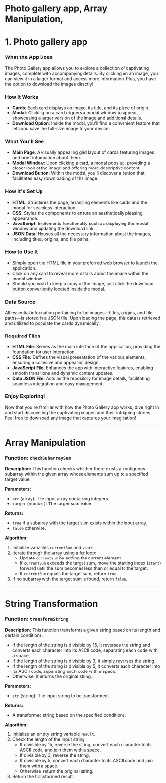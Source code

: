 # Photo gallery app, Array Manipulation, 

# 1. Photo gallery app

### What the App Does
The Photo Gallery app allows you to explore a collection of captivating images, complete with accompanying details. By clicking on an image, you can view it in a larger format and access more information. Plus, you have the option to download the images directly!

### How It Works
- **Cards**: Each card displays an image, its title, and its place of origin.
- **Modal**: Clicking on a card triggers a modal window to appear, showcasing a larger version of the image and additional details.
- **Download Option**: Inside the modal, you'll find a convenient feature that lets you save the full-size image to your device.

### What You'll See
- **Main Page**: A visually appealing grid layout of cards featuring images and brief information about them.
- **Modal Window**: Upon clicking a card, a modal pops up, providing a closer look at the image and offering more descriptive content.
- **Download Button**: Within the modal, you'll discover a button that facilitates easy downloading of the image.

### How It's Set Up
- **HTML**: Structures the page, arranging elements like cards and the modal for seamless interaction.
- **CSS**: Styles the components to ensure an aesthetically pleasing appearance.
- **JavaScript**: Implements functionality such as displaying the modal window and updating the download link.
- **JSON Data**: Houses all the necessary information about the images, including titles, origins, and file paths.

### How to Use It
- Simply open the HTML file in your preferred web browser to launch the application.
- Click on any card to reveal more details about the image within the modal window.
- Should you wish to keep a copy of the image, just click the download button conveniently located inside the modal.

### Data Source
All essential information pertaining to the images—titles, origins, and file paths—is stored in a JSON file. Upon loading the page, this data is retrieved and utilized to populate the cards dynamically.

### Required Files
- **HTML File**: Serves as the main interface of the application, providing the foundation for user interaction.
- **CSS File**: Defines the visual presentation of the various elements, ensuring a cohesive and appealing design.
- **JavaScript File**: Enhances the app with interactive features, enabling smooth transitions and dynamic content updates.
- **Data JSON File**: Acts as the repository for image details, facilitating seamless integration and easy management.

### Enjoy Exploring!
Now that you're familiar with how the Photo Gallery app works, dive right in and start discovering the captivating images and their intriguing stories. Feel free to download any image that captures your imagination!


-------------------------------------------------------------------------------------------------------------

# Array Manipulation

### Function: `checkSubarraySum`

**Description:**
This function checks whether there exists a contiguous subarray within the given array whose elements sum up to a specified target value.

**Parameters:**
- `arr` (array): The input array containing integers.
- `target` (number): The target sum value.

**Returns:**
- `true` if a subarray with the target sum exists within the input array.
- `false` otherwise.

**Algorithm:**
1. Initialize variables `currentSum` and `start`.
2. Iterate through the array using a for loop:
   - Update `currentSum` by adding the current element.
   - If `currentSum` exceeds the target sum, move the starting index (`start`) forward until the sum becomes less than or equal to the target.
   - If `currentSum` equals the target sum, return `true`.
3. If no subarray with the target sum is found, return `false`.


--------------------------------------------------------------------------------------------------------------

# String Transformation

### Function: `transformString`

**Description:**
This function transforms a given string based on its length and certain conditions:
- If the length of the string is divisible by 15, it reverses the string and converts each character into its ASCII code, separating each code with a space.
- If the length of the string is divisible by 3, it simply reverses the string.
- If the length of the string is divisible by 5, it converts each character into its ASCII code, separating each code with a space.
- Otherwise, it returns the original string.

**Parameters:**
- `str` (string): The input string to be transformed.

**Returns:**
- A transformed string based on the specified conditions.

**Algorithm:**
1. Initialize an empty string variable `result`.
2. Check the length of the input string:
   - If divisible by 15, reverse the string, convert each character to its ASCII code, and join them with a space.
   - If divisible by 3, reverse the string.
   - If divisible by 5, convert each character to its ASCII code and join them with a space.
   - Otherwise, return the original string.
3. Return the transformed result.
